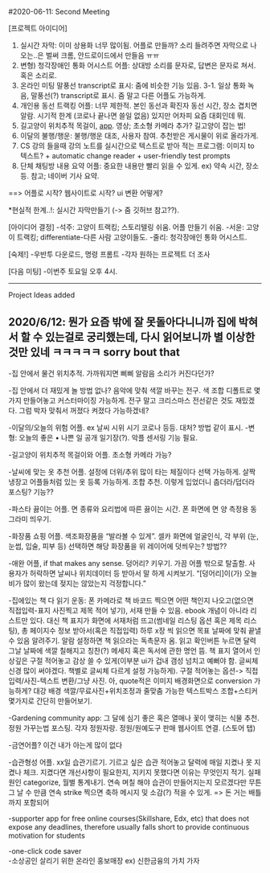 #2020-06-11: Second Meeting

[프로젝트 아이디어]
1. 실시간 자막: 이미 상용화 너무 많이됨. 어플로 만들까? 소리 들려주면 자막으로 나오는..은 벌써 크롬, 안드로이드에서 만들음 ㅠㅠ 
2. 변형) 청각장애인 통화 어시스트 어플: 상대방 소리를 문자로, 답변은 문자로 쳐서. 혹은 소리로.
3. 온라인 미팅 말풍선 transcript로 표시: 줌에 비슷한 기능 있음. 
3-1. 일상 통화 녹음, 말풍선(?) transcript로 표시. 줌 말고 다른 어플도 가능하게.
4. 개인용 동선 트랙킹 어플: 너무 제한적. 본인 동선과 확진자 동선 시간, 장소 겹치면 알람. 시기적 한계 (코로나 끝나면 쓸일 없음) 있지만 어차피 요즘 대회인데 뭐.
5. 길고양이 위치추적 목걸이, [app](https://www.buskerscat.com/best-cat-tracker-uk). 영상; 초소형 카메라 추가? 길고양이 잡는 법! 
6. 이달의 불행/행운: 불행/행운 대조, 사용자 참여. 추천받은 게시물이 위로 올라가게.
7. CS 강의 들을때 강의 노트를 실시간으로 텍스트로 받아 적는 프로그램: 이미지 to 텍스트? + automatic change reader + user-friendly test prompts
8. 단체 채팅방 내용 요약 어플: 중요한 내용만 빨리 읽을 수 있게. ex) 약속 시간, 장소 등. 참고; 네이버 기사 요약.

==> 어플로 시작? 웹사이트로 시작? ui 변환 어떻게? 

*현실적 한계..!: 실시간 자막만들기 (-> 줌 깃허브 참고??).

[아이디어 결정]
-석주: 고양이 트랙킹; 스토리텔링 쉬움. 어플 만들기 쉬움.
-서윤: 고양이 트랙킹; differentiate-다른 사람 고양이들도. 
-줄리: 청각장애인 통화 어시스트.


[숙제!]
-우반투 다운로드, 명령 프롬트
-각자 원하는 프로젝트 더 조사

[다음 미팅]
-이번주 토요일 오후 4시.

-----------------------------------------------------------------------------------------------------------------------------
 
Project Ideas added

2020/6/12: 뭔가 요즘 밖에 잘 못돌아다니니까 집에 박혀서 할 수 있는걸로 궁리했는데, 다시 읽어보니까 별 이상한 것만 있네 ㅋㅋㅋㅋㅋ sorry bout that
----------------------------------------------------------------------------------------------------------------------
-집 안에서 물건 위치추적. 가까워지면 삐삐 알람음 소리가 커진다던가?

-집 안에서 더 재밌게 놀 방법 없나? 음악에 맞춰 색깔 바꾸는 전구. 색 조합 디폴트로 몇가지 만들어놓고 커스터마이징 가능하게. 전구 말고 크리스마스 전선같은 것도 재밌겠다. 그럼 박자 맞춰서 꺼졌다 켜졌다 가능하겠네?

-이달의/오늘의 위험 어플. ex 날씨 시위 시기 코로나 등등. 대처? 방법 같이 표시. 
-변형: 오늘의 좋은 • 나쁜 일 공개 일기장(?). 악플 센서링 기능 필요. 

-길고양이 위치추적 목걸이와 어플. 초소형 카메라 가능?

-날씨에 맞는 옷 추천 어플. 설정에 더위/추위 많이 타는 체질이다 선택 가능하게. 살짝 냉장고 어플들처럼 있는 옷 등록 가능하게. 조합 추천. 이렇게 입었더니 춥더라/덥더라 포스팅? 기능??

-파스타 끓이는 어플. 면 종류와 요리법에 따른 끓이는 시간. 폰 화면에 면 양 측정용 동그라미 띄우기. 

-화장품 쇼핑 어플. 색조화장품을 “발라볼 수 있게”. 셀카 화면에 얼굴인식, 각 부위 (눈, 눈썹, 입술, 피부 등) 선택하면 해당 화장품을 위 레이어에 덧씌우는? 방법??

-애완 어플, if that makes any sense. 덩어리? 키우기. 가끔 어플 밖으로 탈출함. 사용자가 허락하면 날씨나 위치데이터 등 받아서 말 하게 시켜보기. “[덩어리]이(가) 오늘 비가 많이 왔는데 젖지는 않았는지 걱정합니다.”

-집에있는 책 다 읽기 운동: 폰 카메라로 책 바코드 찍으면 어떤 책인지 나오고(없으면 직접입력-표지 사진찍고 제목 적어 넣기), 서재 만들 수 있음. ebook 개념이 아니라 리스트만 있다. 대신 책 표지가 화면에 서재처럼 뜨고(썸네일 리스팅 옵션 혹은 제목 리스팅), 총 페이지수 정보 받아서(혹은 직접입력) 하루 x장 씩 읽으면 목표 날짜에 맞춰 끝낼 수 있음 알려주기. 알람 설정하면 책 읽으라는 독촉문자 옴. 읽고 확인버튼 누르면 달력 그날 날짜에 색깔 칠해지고 칭찬(?) 메세지 혹은 독서에 관한 명언 뜸. 책 표지 열어서 인상깊은 구절 적어놓고 감상 쓸 수 있게(이부분 ui가 겁내 갬성 넘치고 예뻐야 함. 글씨체 신경 많이 써야겠다. 책별로 글씨체 다르게 설정 가능하게). 구절 적어놓는 옵션-> 직접입력/사진-텍스트 변환/그냥 사진. 아, quote적은 이미지 배경화면으로 conversion 가능하게? 대강 배경 색깔/무료사진+위치조정과 줄맞춤 가능한 텍스트박스 조합+스티커 몇가지로 간단히 만들어보기. 

-Gardening community app: 그 달에 심기 좋은 혹은 열매나 꽃이 맺히는 식물 추천. 정원 가꾸는법 포스팅. 각자 정원자랑. 정원/원예도구 판매 웹사이트 연결. (스토어 탭)

-금연어플? 이건 내가 아는게 많이 없다

-습관형성 어플. xx일 습관기르기. 기르고 싶은 습관 적어놓고 달력에 매일 지켰나 못 지켰나 체크. 지켰다면 개선사항이 필요한지, 지키지 못했다면 이유는 무엇인지 적기. 실패 원인 categorize, 월별 통계내기. 연속 며칠 해야 습관이 만들어지는지 모르겠다만 무튼 그 날 수 만큼 연속 strike 찍으면 축하 메시지 및 소감(?) 적을 수 있게. => 돈 거는 배틀까지 포함되어 

-supporter app for free online courses(Skillshare, Edx, etc) that does not expose any deadlines, therefore usually falls short to provide continuous motivation for students

-one-click code saver  
-소상공인 살리기 위한 온라인 홍보매장 ex) 신한금융의 가치 가자
